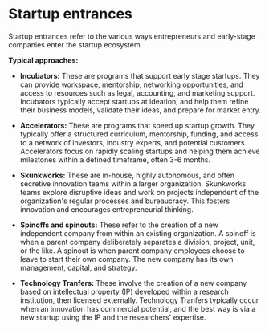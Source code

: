 # Startup entrances

Startup entrances refer to the various ways entrepreneurs and early-stage companies enter the startup ecosystem.

**Typical approaches:**

* **Incubators:** These are programs that support early stage startups. They can provide workspace, mentorship, networking opportunities, and access to resources such as legal, accounting, and marketing support. Incubators typically accept startups at ideation, and help them refine their business models, validate their ideas, and prepare for market entry.

* **Accelerators:** These are programs that speed up startup growth. They typically offer a structured curriculum, mentorship, funding, and access to a network of investors, industry experts, and potential customers. Accelerators focus on rapidly scaling startups and helping them achieve milestones within a defined timeframe, often 3-6 months.

* **Skunkworks:** These are in-house, highly autonomous, and often secretive innovation teams within a larger organization. Skunkworks teams explore disruptive ideas and work on projects independent of the organization's regular processes and bureaucracy. This fosters innovation and encourages entrepreneurial thinking.

* **Spinoffs and spinouts:** These refer to the creation of a new independent company from within an existing organization. A spinoff is when a parent company deliberately separates a division, project, unit, or the like. A spinout is when parent company employees choose to leave to start their own company. The new company has its own management, capital, and strategy.

* **Technology Tranfers:** These involve the creation of a new company based on intellectual property (IP) developed within a research institution, then licensed externally. Technology Tranfers typically occur when an innovation has commercial potential, and the best way is via a new startup using the IP and the researchers' expertise.
